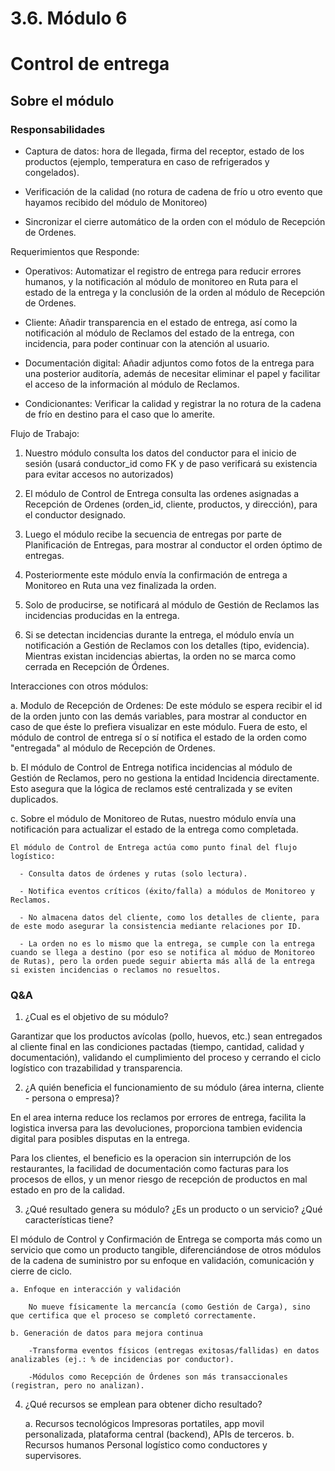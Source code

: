 # 3.6. Módulo 6

# Control de entrega

## Sobre el módulo

### Responsabilidades

  - Captura de datos: hora de llegada, firma del receptor, estado de los productos (ejemplo, temperatura en caso de refrigerados y congelados).

  - Verificación de la calidad (no rotura de cadena de frío u otro evento que hayamos recibido del módulo de Monitoreo)

  - Sincronizar el cierre automático de la orden con el módulo de Recepción de Ordenes.

Requerimientos que Responde:

  - Operativos: Automatizar el registro de entrega para reducir errores humanos, y la notificación al módulo de monitoreo en Ruta para el estado de la entrega y la conclusión de la orden al módulo de Recepción de Ordenes.

  - Cliente: Añadir transparencia en el estado de entrega, así como la notificación al módulo de Reclamos del estado de la entrega, con incidencia, para poder continuar con la atención al usuario.

  - Documentación digital: Añadir adjuntos como fotos de la entrega para una posterior auditoría, además de necesitar eliminar el papel y facilitar el acceso de la información al módulo de Reclamos.

  - Condicionantes: Verificar la calidad y registrar la no rotura de la cadena de frío en destino para el caso que lo amerite.

Flujo de Trabajo:

  1. Nuestro módulo consulta los datos del conductor para el inicio de sesión (usará conductor_id como FK y de paso verificará su existencia para evitar accesos no autorizados)

  2. El módulo de Control de Entrega consulta las ordenes asignadas a Recepción de Ordenes (orden_id, cliente, productos, y dirección), para el conductor designado.

  3. Luego el módulo recibe la secuencia de entregas por parte de Planificación de Entregas, para mostrar al conductor el orden óptimo de entregas.

  4. Posteriormente este módulo envía la confirmación de entrega a Monitoreo en Ruta una vez finalizada la orden.

  5. Solo de producirse, se notificará al módulo de Gestión de Reclamos las incidencias producidas en la entrega.

  6. Si se detectan incidencias durante la entrega, el módulo envía un notificación a Gestión de Reclamos con los detalles (tipo, evidencia). Mientras existan incidencias abiertas, la orden no se marca como cerrada en Recepción de Órdenes.

Interacciones con otros módulos:

  a. Modulo de Recepción de Ordenes: De este módulo se espera recibir el id de la orden junto con las demás variables, para mostrar al conductor en caso de que éste lo prefiera visualizar en este módulo. Fuera de esto, el módulo de control de entrega sí o sí notifica el estado de la orden como "entregada" al módulo de Recepción de Ordenes.

  b. El módulo de Control de Entrega notifica incidencias al módulo de Gestión de Reclamos, pero no gestiona la entidad Incidencia directamente. Esto asegura que la lógica de reclamos esté centralizada y se eviten duplicados.

  c. Sobre el módulo de Monitoreo de Rutas, nuestro módulo envía una notificación para actualizar el estado de la entrega como completada.
    
    El módulo de Control de Entrega actúa como punto final del flujo logístico:

      - Consulta datos de órdenes y rutas (solo lectura).

      - Notifica eventos críticos (éxito/falla) a módulos de Monitoreo y Reclamos.

      - No almacena datos del cliente, como los detalles de cliente, para de este modo asegurar la consistencia mediante relaciones por ID.

      - La orden no es lo mismo que la entrega, se cumple con la entrega cuando se llega a destino (por eso se notifica al móduo de Monitoreo de Rutas), pero la orden puede seguir abierta más allá de la entrega si existen incidencias o reclamos no resueltos.


### Q&A

1. ¿Cual es el objetivo de su módulo?

  Garantizar que los productos avícolas (pollo, huevos, etc.) sean entregados al cliente final en las condiciones pactadas (tiempo, cantidad, calidad y documentación), validando el cumplimiento del proceso y cerrando el ciclo logístico con trazabilidad y transparencia.

2. ¿A quién beneficia el funcionamiento de su módulo (área interna, cliente - persona o empresa)?
    
  En el area interna reduce los reclamos por errores de entrega, facilita la logistica inversa para las devoluciones, proporciona tambien evidencia digital para posibles disputas en la entrega.

  Para los clientes, el beneficio es la operacion sin interrupción de los restaurantes, la facilidad de documentación como facturas para los procesos de ellos, y un menor riesgo de recepción de productos en mal estado en pro de la calidad.

3. ¿Qué resultado genera su módulo? ¿Es un producto o un servicio? ¿Qué características tiene?

  El módulo de Control y Confirmación de Entrega se comporta más como un servicio que como un producto tangible, diferenciándose de otros módulos de la cadena de suministro por su enfoque en validación, comunicación y cierre de ciclo.

    a. Enfoque en interacción y validación

        No mueve físicamente la mercancía (como Gestión de Carga), sino que certifica que el proceso se completó correctamente.

    b. Generación de datos para mejora continua

        -Transforma eventos físicos (entregas exitosas/fallidas) en datos analizables (ej.: % de incidencias por conductor).

        -Módulos como Recepción de Órdenes son más transaccionales (registran, pero no analizan).

4. ¿Qué recursos se emplean para obtener dicho resultado?

    a. Recursos tecnológicos
        Impresoras portatiles, app movil personalizada, plataforma central (backend), APIs de terceros.
    b. Recursos humanos
        Personal logístico como conductores y supervisores.



